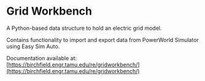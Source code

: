 # Grid Workbench

A Python-based data structure to hold an electric grid model.

Contains functionality to import and export data from PowerWorld Simulator using Easy Sim Auto.

Documentation available at:
[https://birchfield.engr.tamu.edu/re/gridworkbench/](https://birchfield.engr.tamu.edu/re/gridworkbench/)
